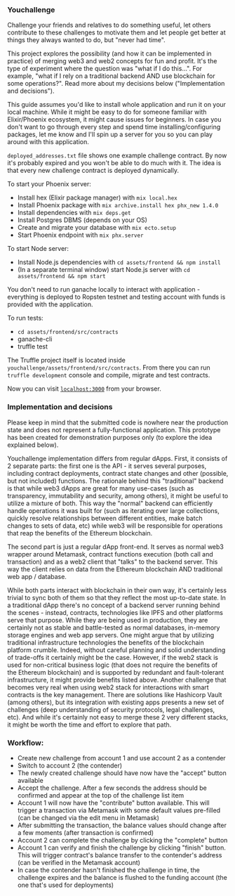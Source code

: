 ### Youchallenge

Challenge your friends and relatives to do something useful, let others contribute to these challenges to motivate them and let people get better at things they always wanted to do, but "never had time".

This project explores the possibility (and how it can be implemented in practice) of merging web3 and web2 concepts for fun and profit. It's the type of experiment where the question was "what if I do this...". For example, "what if I rely on a traditional backend AND use blockchain for some operations?". Read more about my decisions below ("Implementation and decisions").

This guide assumes you'd like to install whole application and run it on your local machine. While it might be easy to do for someone familiar with Elixir/Phoenix ecosystem, it might cause issues for beginners. In case you don't want to go through every step and spend time installing/configuring packages, let me know and I'll spin up a server for you so you can play around with this application.

`deployed_addresses.txt` file shows one example challenge contract. By now it's probably expired and you won't be able to do much with it. The idea is that every new challenge contract is deployed dynamically.

To start your Phoenix server:
  * Install hex (Elixir package manager) with `mix local.hex`
  * Install Phoenix package with `mix archive.install hex phx_new 1.4.0`
  * Install dependencies with `mix deps.get`
  * Install Postgres DBMS (depends on your OS)
  * Create and migrate your database with `mix ecto.setup`
  * Start Phoenix endpoint with `mix phx.server`

To start Node server:
  * Install Node.js dependencies with `cd assets/frontend && npm install`
  * (In a separate terminal window) start Node.js server with `cd assets/frontend && npm start`

You don't need to run ganache locally to interact with application - everything is deployed to Ropsten testnet and testing account with funds is provided with the application.

To run tests:
  * `cd assets/frontend/src/contracts`
  * ganache-cli
  * truffle test

The Truffle project itself is located inside `youchallenge/assets/frontend/src/contracts`. From there you can run `truffle development` console and compile, migrate and test contracts.

Now you can visit [`localhost:3000`](http://localhost:3000) from your browser.

### Implementation and decisions

Please keep in mind that the submitted code is nowhere near the production state and does not represent a fully-functional application. This prototype has been created for demonstration purposes only (to explore the idea explained below).

Youchallenge implementation differs from regular dApps. First, it consists of 2 separate parts: the first one is the API - it serves several purposes, including contract deployments, contract state changes and other (possible, but not included) functions. The rationale behind this "traditional" backend is that while web3 dApps are great for many use-cases (such as transparency, immutability and security, among others), it might be useful to utilize a mixture of both. This way the "normal" backend can efficiently handle operations it was built for (such as iterating over large collections, quickly resolve relationships between different entities, make batch changes to sets of data, etc) while web3 will be responsible for operations that reap the benefits of the Ethereum blockchain.

The second part is just a regular dApp front-end. It serves as normal web3 wrapper around Metamask, contract functions execution (both call and transaction) and as a web2 client that "talks" to the backend server. This way the client relies on data from the Ethereum blockchain AND traditional web app / database.

While both parts interact with blockchain in their own way, it's certainly less trivial to sync both of them so that they reflect the most up-to-date state. In a traditional dApp there's no concept of a backend server running behind the scenes - instead, contracts, technologies like IPFS and other platforms serve that purpose. While they are being used in production, they are certainly not as stable and battle-tested as normal databases, in-memory storage engines and web app servers.
One might argue that by utilizing traditional infrastructure technologies the benefits of the blockchain platform crumble. Indeed, without careful planning and solid understanding of trade-offs it certainly might be the case. However, if the web2 stack is used for non-critical business logic (that does not require the benefits of the Ethereum blockchain) and is supported by redundant and fault-tolerant infrastructure, it might provide benefits listed above. Another challenge that becomes very real when using web2 stack for interactions with smart contracts is the key management. There are solutions like Hashicorp Vault (among others), but its integration with existing apps presents a new set of challenges (deep understanding of security protocols, legal challenges, etc). And while it's certainly not easy to merge these 2 very different stacks, it might be worth the time and effort to explore that path.

### Workflow:

* Create new challenge from account 1 and use account 2 as a contender
* Switch to account 2 (the contender)
* The newly created challenge should have now have the "accept" button available
* Accept the challenge. After a few seconds the address should be confirmed and appear at the top of the challenge list item
* Account 1 will now have the "contribute" button available. This will trigger a transaction via Metamask with some default values pre-filled (can be changed via the edit menu in Metamask)
* After submitting the transaction, the balance values should change after a few moments (after transaction is confirmed)
* Account 2 can complete the challenge by clicking the "complete" button
* Account 1 can verify and finish the challenge by clicking "finish" button. This will trigger contract's balance transfer to the contender's address (can be verified in the Metamask account)
* In case the contender hasn't finished the challenge in time, the challenge expires and the balance is flushed to the funding account (the one that's used for deployments)

